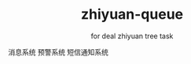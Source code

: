 <h1 align="center"> zhiyuan-queue </h1>

<p align="center"> for deal zhiyuan tree task</p>
消息系统
预警系统
短信通知系统

